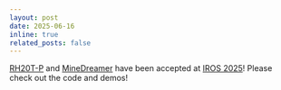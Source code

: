 ```yaml
---
layout: post
date: 2025-06-16
inline: true
related_posts: false
---
```


[RH20T-P](https://sites.google.com/view/rh20t-primitive/main) and [MineDreamer](https://sites.google.com/view/minedreamer/main) have been accepted at [IROS 2025](https://www.iros25.org/)! Please check out the code and demos! 
